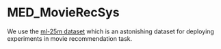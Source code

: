 # MED_MovieRecSys



We use the [ml-25m dataset](https://grouplens.org/datasets/movielens/) which is an astonishing dataset for deploying experiments in movie recommendation task. 